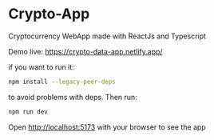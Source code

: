 # Crypto-App
Cryptocurrency WebApp made with ReactJs and Typescript

Demo live: https://crypto-data-app.netlify.app/

if you want to run it:
```bash
npm install --legacy-peer-deps
```
to avoid problems with deps.
Then run:
```bash
npm run dev
```

Open [http://localhost:5173](http://localhost:5173) with your browser to see the app
